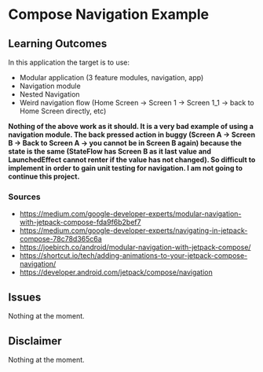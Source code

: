 # Compose Navigation Example

## Learning Outcomes
In this application the target is to use:
- Modular application (3 feature modules, navigation, app)
- Navigation module
- Nested Navigation
- Weird navigation flow (Home Screen -> Screen 1 -> Screen 1_1 -> back to Home Screen directly, etc)

**Nothing of the above work as it should. It is a very bad example of using a navigation module. The back pressed action in buggy (Screen A -> Screen B -> Back to Screen A -> you cannot be in Screen B again) because the state is the same (StateFlow has Screen B as it last value and LaunchedEffect cannot renter if the value has not changed). So difficult to implement in order to gain unit testing for navigation. I am not going to continue this project.**

### Sources
- https://medium.com/google-developer-experts/modular-navigation-with-jetpack-compose-fda9f6b2bef7
- https://medium.com/google-developer-experts/navigating-in-jetpack-compose-78c78d365c6a
- https://joebirch.co/android/modular-navigation-with-jetpack-compose/
- https://shortcut.io/tech/adding-animations-to-your-jetpack-compose-navigation/
- https://developer.android.com/jetpack/compose/navigation

## Issues
Nothing at the moment.

## Disclaimer
Nothing at the moment.